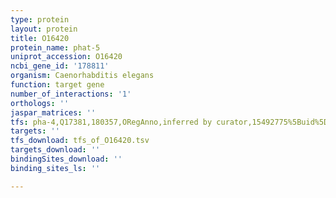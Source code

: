 ```yaml
---
type: protein
layout: protein
title: O16420
protein_name: phat-5
uniprot_accession: O16420
ncbi_gene_id: '178811'
organism: Caenorhabditis elegans
function: target gene
number_of_interactions: '1'
orthologs: ''
jaspar_matrices: ''
tfs: pha-4,Q17381,180357,ORegAnno,inferred by curator,15492775%5Buid%5D+OR+26578589%5Buid%5D,Yes
targets: ''
tfs_download: tfs_of_O16420.tsv
targets_download: ''
bindingSites_download: ''
binding_sites_ls: ''

---
```

